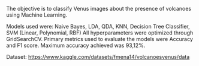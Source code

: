 The objective is to classify Venus images about the presence of volcanoes using Machine Learning.

Models used were: Naive Bayes, LDA, QDA, KNN, Decision Tree Classifier, SVM (Linear, Polynomial, RBF)
All hyperparameters were optimized through GridSearchCV.
Primary metrics used to evaluate the models were Accuracy and F1 score.
Maximum accuracy achieved was 93,12%.

Dataset: https://www.kaggle.com/datasets/fmena14/volcanoesvenus/data

